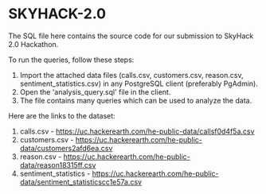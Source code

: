 # SKYHACK-2.0
The SQL file here contains the source code for our submission to SkyHack 2.0 Hackathon.

To run the queries, follow these steps:

1. Import the attached data files (calls.csv, customers.csv, reason.csv, sentiment_statistics.csv) in any PostgreSQL client (preferably PgAdmin).
2. Open the 'analysis_query.sql' file in the client.
3. The file contains many queries which can be used to analyze the data.

Here are the links to the dataset:
1. calls.csv - https://uc.hackerearth.com/he-public-data/callsf0d4f5a.csv
2. customers.csv - https://uc.hackerearth.com/he-public-data/customers2afd6ea.csv
3. reason.csv - https://uc.hackerearth.com/he-public-data/reason18315ff.csv
4. sentiment_statistics - https://uc.hackerearth.com/he-public-data/sentiment_statisticscc1e57a.csv
